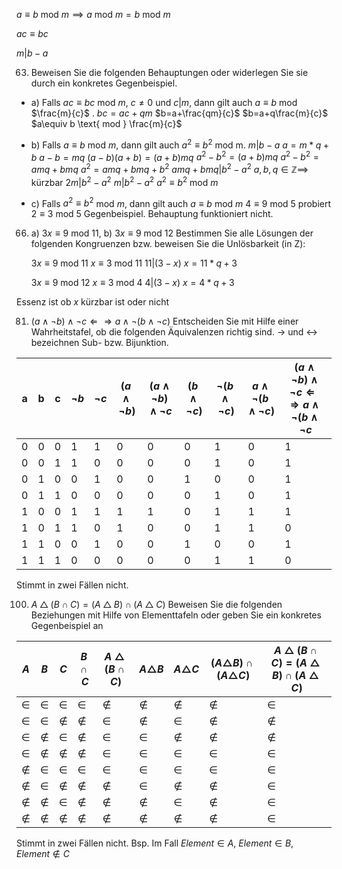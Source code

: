 $a\equiv b \text{ mod } m\implies a \text{ mod }m =b \text{ mod }m$

$ac \equiv bc$

$m|b-a$

63) Beweisen Sie die folgenden Behauptungen oder widerlegen Sie sie durch ein konkretes Gegenbeispiel.
- a) Falls $ac ≡ bc$ mod $m$, $c \not = 0$ und $c | m$, dann gilt auch $a ≡ b$ mod $\frac{m}{c}$  .
	$bc=ac +qm$
	$b=a+\frac{qm}{c}$
	$b=a+q\frac{m}{c}$
	$a\equiv b \text{ mod } \frac{m}{c}$

- b) Falls $a ≡ b$ mod $m$, dann gilt auch $a^2 ≡ b^2$ mod m.
	$m|b-a$
	$a=m*q+b$
	$a-b=mq$
	$(a-b)(a+b) = (a+b)mq$ 
	$a^2-b^2 = (a+b)mq$
	$a^2-b^2=amq+bmq$
	$a^2 = amq+bmq+b^2$
	$amq+bmq|b^2-a^2$
	$a,b,q \in \mathbb{Z} \implies$ kürzbar
	$2m|b^2-a^2$
	$m|b^2-a^2$
	$a^2\equiv b^2 \text{ mod }m$
	
- c) Falls $a^2 ≡ b^2$ mod $m$, dann gilt auch $a ≡ b$ mod $m$
	$4 \equiv 9 \text{ mod }5$ probiert $2 \equiv 3 \text{ mod }5$
	Gegenbeispiel. Behauptung funktioniert nicht. 

66) a) $3x ≡ 9 \text{ mod } 11$, b) $3x ≡ 9 \text{ mod } 12$
	Bestimmen Sie alle Lösungen der folgenden Kongruenzen bzw. beweisen Sie die Unlösbarkeit (in Z):

	$3x\equiv9 \text{ mod }11$
	$x\equiv 3 \text{ mod }11$
	$11|(3-x)$
	$x=11*q+3$

	$3x\equiv9 \text{ mod }12$
	$x\equiv 3 \text{ mod }4$
	$4|(3-x)$
	$x=4*q+3$
	
 Essenz ist ob $x$ kürzbar ist oder nicht
 
81) $(a ∧ ¬b) ∧ ¬c ⇐⇒ a ∧ ¬(b ∧ ¬c)$
Entscheiden Sie mit Hilfe einer Wahrheitstafel, ob die folgenden Äquivalenzen richtig sind.
$→$ und $↔$ bezeichnen Sub- bzw. Bijunktion.

| a   | b   | c   | $\lnot b$ | $\lnot c$ | $(a\land \lnot b)$ | $(a\land \lnot b)\land \lnot c$ | $(b\land\lnot c)$ | $\neg(b\land \neg c)$ | $a\land \neg(b\land \neg c)$ | $(a ∧ ¬b) ∧ ¬c ⇐⇒ a ∧ ¬(b ∧ ¬c$ |
| --- | --- | --- | --------- | --------- | ------------------ | ------------------------------- | ----------------- | --------------------- | ---------------------------- | ------------------------------- |
| 0   | 0   | 0   | 1         | 1         | 0                  | 0                               | 0                 | 1                     | 0                            | 1                               |
| 0   | 0   | 1   | 1         | 0         | 0                  | 0                               | 0                 | 1                     | 0                            | 1                               |
| 0   | 1   | 0   | 0         | 1         | 0                  | 0                               | 1                 | 0                     | 0                            | 1                               |
| 0   | 1   | 1   | 0         | 0         | 0                  | 0                               | 0                 | 1                     | 0                            | 1                               |
| 1   | 0   | 0   | 1         | 1         | 1                  | 1                               | 0                 | 1                     | 1                            | 1                               |
| 1   | 0   | 1   | 1         | 0         | 1                  | 0                               | 0                 | 1                     | 1                            | 0                               |
| 1   | 1   | 0   | 0         | 1         | 0                  | 0                               | 1                 | 0                     | 0                            | 1                               |
| 1   | 1   | 1   | 0         | 0         | 0                  | 0                               | 0                 | 1                     | 1                            | 0                               |
 
 Stimmt in zwei Fällen nicht.

100) $A △ (B ∩ C) = (A △ B) ∩ (A △ C)$
Beweisen Sie die folgenden Beziehungen mit Hilfe von Elementtafeln oder geben Sie ein
konkretes Gegenbeispiel an

| $A$        | $B$        | $C$        | $B\cap C$ | $A △ (B ∩ C)$ | $A\triangle B$ | $A\triangle C$ | $(A\triangle B)\cap(A\triangle C)$ | $A △ (B ∩ C) = (A △ B) ∩ (A △ C)$ |
| ---------- | ---------- | ---------- | --------- | ------------- | -------------- | -------------- | ---------------------------------- | --------------------------------- |
| $\in$      | $\in$      | $\in$      | $\in$     | $\not \in$    | $\not \in$     | $\not \in$     | $\not \in$                         | $\in$                             |
| $\in$      | $\in$      | $\not \in$ | $\not\in$ | $\in$         | $\not \in$     | $\in$          | $\not \in$                         | $\not \in$                        |
| $\in$      | $\not \in$ | $\in$      | $\not\in$ | $\in$         | $\in$          | $\not \in$     | $\not \in$                         | $\not \in$                        |
| $\in$      | $\not \in$ | $\not \in$ | $\not\in$ | $\in$         | $\in$          | $\in$          | $\in$                              | $\in$                             |
| $\not \in$ | $\in$      | $\in$      | $\in$     | $\in$         | $\in$          | $\in$          | $\in$                              | $\in$                             |
| $\not \in$ | $\in$      | $\not \in$ | $\not\in$ | $\not \in$    | $\in$          | $\not \in$     | $\not \in$                         | $\in$                             |
| $\not \in$ | $\not \in$ | $\in$      | $\not\in$ | $\not \in$    | $\not \in$     | $\in$          | $\not \in$                         | $\in$                             |
| $\not \in$ | $\not \in$ | $\not \in$ | $\not\in$ | $\not \in$    | $\not \in$     | $\not \in$     | $\not \in$                         | $\in$                             |


Stimmt in zwei Fällen nicht. 
Bsp. Im Fall $Element \in A$, $Element \in B$, $Element \not\in C$
